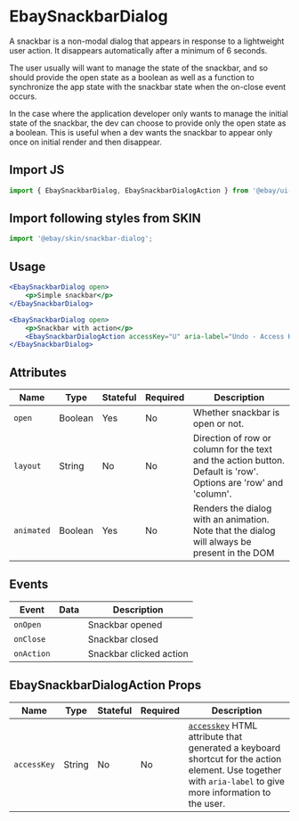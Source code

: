 # EbaySnackbarDialog

A snackbar is a non-modal dialog that appears in response to a lightweight user action. It disappears automatically after a minimum of 6 seconds.

The user usually will want to manage the state of the snackbar, and so should provide the open state as a boolean as well as a function to synchronize the app state with the snackbar state when the on-close event occurs.

In the case where the application developer only wants to manage the initial state of the snackbar, the dev can choose to provide only the open state as a boolean. This is useful when a dev wants the snackbar to appear only once on initial render and then disappear.

## Import JS
```jsx harmony
import { EbaySnackbarDialog, EbaySnackbarDialogAction } from '@ebay/ui-core-react/ebay-snackbar-dialog';
```

## Import following styles from SKIN
```jsx harmony
import '@ebay/skin/snackbar-dialog';
```

## Usage

```jsx harmony
<EbaySnackbarDialog open>
    <p>Simple snackbar</p>
</EbaySnackbarDialog>
```

```jsx harmony
<EbaySnackbarDialog open>
    <p>Snackbar with action</p>
    <EbaySnackbarDialogAction accessKey="U" aria-label="Undo - Access Key: U">Undo</EbaySnackbarDialogAction>
</EbaySnackbarDialog>
```

## Attributes

Name | Type | Stateful | Required | Description
--- | --- | --- | --- | ---
`open` | Boolean | Yes | No | Whether snackbar is open or not.
`layout` | String | No | No | Direction of row or column for the text and the action button. Default is 'row'. Options are 'row' and 'column'.
`animated` | Boolean | Yes | No | Renders the dialog with an animation. Note that the dialog will always be present in the DOM

## Events

Event | Data | Description
--- | --- | ---
`onOpen` |  | Snackbar opened
`onClose` |  | Snackbar closed
`onAction` |  | Snackbar clicked action

## EbaySnackbarDialogAction Props

Name | Type | Stateful | Required | Description
--- | --- | --- | --- | ---
`accessKey` | String | No | No | [`accesskey`](https://developer.mozilla.org/en-US/docs/Web/HTML/Global_attributes/accesskey) HTML attribute that generated a keyboard shortcut for the action element. Use together with `aria-label` to give more information to the user.
